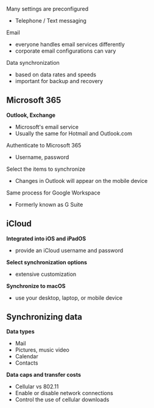 Many settings are preconfigured 
- Telephone / Text messaging 

Email 
- everyone handles email services differently 
- corporate email configurations can vary 

Data synchronization 
- based on data rates and speeds
- important for backup and recovery 
## Microsoft 365
**Outlook, Exchange**
- Microsoft's email service 
- Usually the same for Hotmail and Outlook.com 

Authenticate to Microsoft 365
- Username, password 

Select the items to synchronize 
- Changes in Outlook will appear on the mobile device 

Same process for Google Workspace 
- Formerly known as G Suite 
## iCloud
**Integrated into iOS and iPadOS**
- provide an iCloud username and password 

**Select synchronization options**
- extensive customization 

**Synchronize to macOS**
- use your desktop, laptop, or mobile device 
## Synchronizing data 
**Data types**
- Mail 
- Pictures, music video 
- Calendar
- Contacts

**Data caps and transfer costs**
- Cellular vs 802.11
- Enable or disable network connections 
- Control the use of cellular downloads 

